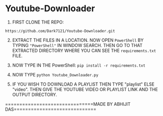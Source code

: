 # Youtube-Downloader

1. FIRST CLONE THE REPO:
```
https://github.com/Dark7121/Youtube-Downloader.git
```
2. EXTRACT THE FILES IN A LOCATION. NOW OPEN ```PowerShell``` BY TYPING ```"PowerShell"``` IN WINDOW SEARCH. THEN GO TO THAT EXTRACTED DIRECTORY WHERE YOU CAN SEE THE ```requirements.txt``` FILE.

3. NOW TYPE IN THE PowerShell:
```pip install -r requirements.txt```

4. NOW TYPE ```python Youtube_Downloader.py```
5. IF YOU WISH TO DOWNLOAD A PLAYLIST THEN TYPE "playlist" ELSE "video". THEN GIVE THE YOUTUBE VIDEO OR PLAYLIST LINK AND THE OUTPUT DIRECTORY.



===============================MADE BY ABHIJIT DAS=============================
